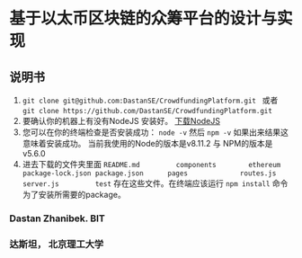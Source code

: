 # 基于以太币区块链的众筹平台的设计与实现
## 说明书

1. ```git clone git@github.com:DastanSE/CrowdfundingPlatform.git ``` 
或者  
```git clone https://github.com/DastanSE/CrowdfundingPlatform.git```
2. 要确认你的机器上有没有NodeJS 安装好。
[下载NodeJS](https://nodejs.org/en/) 
3. 您可以在你的终端检查是否安装成功： `node -v` 然后 `npm -v` 如果出来结果这意味着安装成功。
当前我使用的Node的版本是v8.11.2 与 NPM的版本是v5.6.0
4. 进去下载的文件夹里面
```README.md         components        ethereum          package-lock.json package.json      pages             routes.js         server.js         test```
存在这些文件。在终端应该运行 `npm install` 命令 为了安装所需要的package。




### Dastan Zhanibek. BIT
### 达斯坦， 北京理工大学
